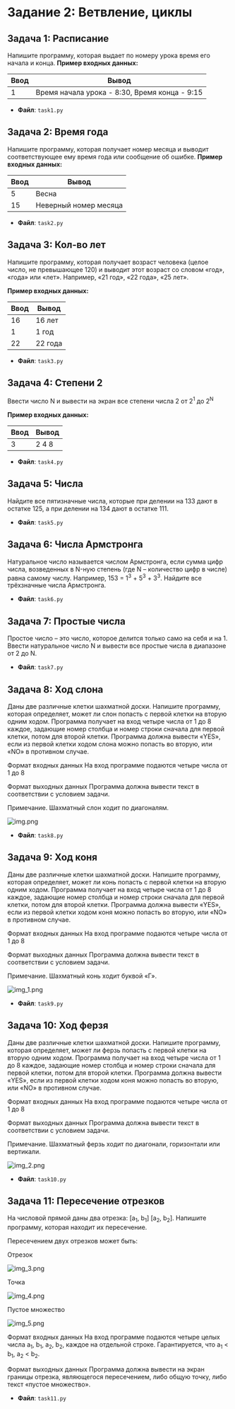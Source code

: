 # Задание 2: Ветвление, циклы

## Задача 1: Расписание
Напишите программу, которая выдает по номеру урока время его начала и конца.
**Пример входных данных:** 

| Ввод | Вывод                                         |
|------|-----------------------------------------------|
| 1    | Время начала урока - 8:30, Время конца - 9:15 |

- **Файл**: `task1.py`


## Задача 2: Время года
Напишите программу, которая получает номер месяца и 
выводит соответствующее ему время года или сообщение об ошибке.
**Пример входных данных:** 

| Ввод | Вывод                 |
|------|-----------------------|
| 5    | Весна                 |
| 15   | Неверный номер месяца |

- **Файл**: `task2.py`

## Задача 3: Кол-во лет

Напишите программу, которая получает возраст человека 
(целое число, не превышающее 120) и выводит этот возраст со словом «год», 
«года» или «лет». Например, «21 год», «22 года», «25 лет».

**Пример входных данных:** 

| Ввод | Вывод   |
|------|---------|
| 16   | 16 лет  |
| 1    | 1 год   |
| 22   | 22 года |

- **Файл**: `task3.py`


## Задача 4: Степени 2

Ввести число N и вывести на экран все степени числа 2 от 2<sup>1</sup> до 2<sup>N</sup>

**Пример входных данных:** 

| Ввод | Вывод |
|------|-------|
| 3    | 2 4 8 |

- **Файл**: `task4.py`


## Задача 5: Числа

Найдите все пятизначные числа, которые при делении на 133 дают в остатке 125, а при делении на 134 дают в остатке 111.

- **Файл**: `task5.py`


## Задача 6: Числа Армстронга

Натуральное число называется числом Армстронга, 
если сумма цифр числа, возведенных в N-ную степень (где N – количество цифр в числе) 
равна самому числу. Например, 153 = 1<sup>3</sup> + 5<sup>3</sup> + 3<sup>3</sup>. Найдите все трёхзначные числа Армстронга.

- **Файл**: `task6.py`


## Задача 7: Простые числа

Простое число – это число, которое делится только само на себя и на 1. 
Ввести натуральное число N и вывести все простые числа в диапазоне от 2 до N.

- **Файл**: `task7.py`


## Задача 8: Ход слона

Даны две различные клетки шахматной доски. Напишите программу, которая определяет, 
может ли слон попасть с первой клетки на вторую одним ходом. 
Программа получает на вход четыре числа от
1 до 8 каждое, задающие номер столбца и номер строки сначала для первой клетки, потом для второй клетки. 
Программа должна вывести «YES», если из первой клетки ходом слона можно попасть во вторую, или «NO» в противном случае.

Формат входных данных
На вход программе подаются четыре числа от 1 до 8

Формат выходных данных
Программа должна вывести текст в соответствии с условием задачи.

Примечание. Шахматный слон ходит по диагоналям.

![img.png](img.png)

- **Файл**: `task8.py`

## Задача 9: Ход коня

Даны две различные клетки шахматной доски. Напишите программу, которая определяет, 
может ли конь попасть с первой клетки на вторую одним ходом. Программа получает на вход четыре числа от 
1 до 8 каждое, задающие номер столбца и номер строки сначала для первой клетки, 
потом для второй клетки. Программа должна вывести «YES», если из первой клетки 
ходом коня можно попасть во вторую, или «NO» в противном случае.

Формат входных данных
На вход программе подаются четыре числа от 1 до 8

Формат выходных данных
Программа должна вывести текст в соответствии с условием задачи.

Примечание. Шахматный конь ходит буквой «Г».

![img_1.png](img_1.png)

- **Файл**: `task9.py`

## Задача 10: Ход ферзя

Даны две различные клетки шахматной доски. Напишите программу, которая определяет, 
может ли ферзь попасть с первой клетки на вторую одним ходом. Программа получает на вход четыре числа от 
1 до 8 каждое, задающие номер столбца и номер строки сначала для первой клетки, 
потом для второй клетки. Программа должна вывести «YES», если из первой клетки 
ходом коня можно попасть во вторую, или «NO» в противном случае.

Формат входных данных
На вход программе подаются четыре числа от 1 до 8

Формат выходных данных
Программа должна вывести текст в соответствии с условием задачи.

Примечание. Шахматный ферзь ходит по диагонали, горизонтали или вертикали.

![img_2.png](img_2.png)

- **Файл**: `task10.py`


## Задача 11: Пересечение отрезков

На числовой прямой даны два отрезка: [a<sub>1</sub>, b<sub>1</sub>] [a<sub>2</sub>, b<sub>2</sub>]. 
Напишите программу, которая находит их пересечение.

Пересечением двух отрезков может быть:

Отрезок

![img_3.png](img_3.png)

Точка

![img_4.png](img_4.png)

Пустое множество

![img_5.png](img_5.png)


Формат входных данных
На вход программе подаются четыре целых числа a<sub>1</sub>, b<sub>1</sub>, a<sub>2</sub>, b<sub>2</sub>, каждое на отдельной строке. 
Гарантируется, что a<sub>1</sub> < b<sub>1</sub>, a<sub>2</sub> < b<sub>2</sub>.


Формат выходных данных
Программа должна вывести на экран границы отрезка, являющегося пересечением, либо общую точку, либо текст «пустое множество».


- **Файл**: `task11.py`




